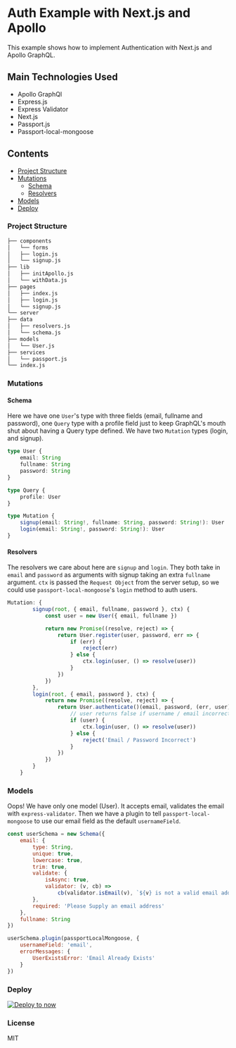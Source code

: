 # Auth Example with Next.js and Apollo

This example shows how to implement Authentication with Next.js and Apollo GraphQL.

## Main Technologies Used

* Apollo GraphQl
* Express.js
* Express Validator
* Next.js
* Passport.js
* Passport-local-mongoose

## Contents

* [Project Structure](#project-structure)
* [Mutations](#mutations)
  * [Schema](#schema)
  * [Resolvers](#resolvers)
* [Models](#models)
* [Deploy](#deploy)

### Project Structure

```md
├── components
│   └── forms
│   ├── login.js
│   └── signup.js
├── lib
│   ├── initApollo.js
│   └── withData.js
├── pages
│   ├── index.js
│   ├── login.js
│   └── signup.js
└── server
├── data
│   ├── resolvers.js
│   └── schema.js
├── models
│   └── User.js
├── services
│   └── passport.js
└── index.js
```

### Mutations

#### Schema

Here we have one `User`'s type with three fields (email, fullname and password), one `Query` type with a profile field just to keep GraphQL's mouth shut about having a Query type defined. We have two `Mutation` types (login, and signup).

```ts
type User {
	email: String
	fullname: String
	password: String
}

type Query {
	profile: User
}

type Mutation {
	signup(email: String!, fullname: String, password: String!): User
	login(email: String!, password: String!): User
}
```

#### Resolvers

The resolvers we care about here are `signup` and `login`. They both take in `email` and `password` as arguments with signup taking an extra `fullname` argument. `ctx` is passed the `Request Object` from the server setup, so we could use `passport-local-mongoose`'s `login` method to auth users.

```js
Mutation: {
		signup(root, { email, fullname, password }, ctx) {
			const user = new User({ email, fullname })

			return new Promise((resolve, reject) => {
				return User.register(user, password, err => {
					if (err) {
						reject(err)
					} else {
						ctx.login(user, () => resolve(user))
					}
				})
			})
		},
		login(root, { email, password }, ctx) {
			return new Promise((resolve, reject) => {
				return User.authenticate()(email, password, (err, user) => {
					// user returns false if username / email incorrect
					if (user) {
						ctx.login(user, () => resolve(user))
					} else {
						reject('Email / Password Incorrect')
					}
				})
			})
		}
	}
```

### Models

Oops! We have only one model (User). It accepts email, validates the email with `express-validator`. Then we have a plugin to tell `passport-local-mongoose` to use our email field as the default `usernameField`.

```js
const userSchema = new Schema({
	email: {
		type: String,
		unique: true,
		lowercase: true,
		trim: true,
		validate: {
			isAsync: true,
			validator: (v, cb) =>
				cb(validator.isEmail(v), `${v} is not a valid email address`)
		},
		required: 'Please Supply an email address'
	},
	fullname: String
})

userSchema.plugin(passportLocalMongoose, {
	usernameField: 'email',
	errorMessages: {
		UserExistsError: 'Email Already Exists'
	}
})
```

### Deploy

[![Deploy to now](https://deploy.now.sh/static/button.svg)](https://deploy.now.sh/?repo=https://github.com/ooade/NextSimpleStarter)

### License

MIT
